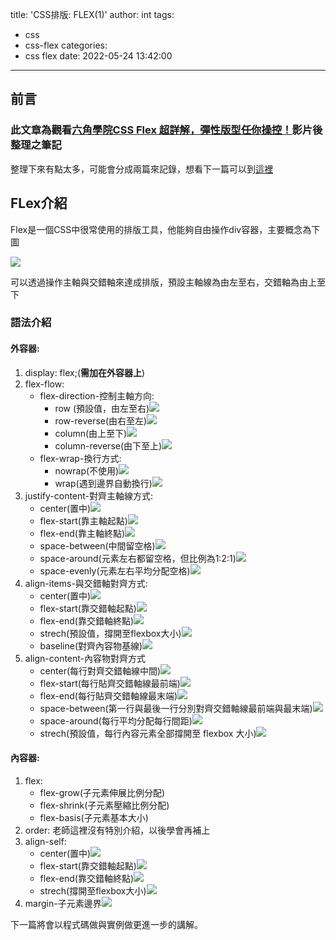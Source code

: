 title: 'CSS排版: FLEX(1)'
author: int
tags:
  - css
  - css-flex
categories:
  - css flex
date: 2022-05-24 13:42:00
---
## 前言
### 此文章為觀看[六角學院CSS Flex 超詳解，彈性版型任你操控！](https://youtu.be/88ymaHaStoQ)影片後整理之筆記

整理下來有點太多，可能會分成兩篇來記錄，想看下一篇可以到[這裡](https://huanginch.github.io/2022/05/25/CSS-Flex-2/)

## FLex介紹

Flex是一個CSS中很常使用的排版工具，他能夠自由操作div容器，主要概念為下圖

![](../images/pasted-8.png)

可以透過操作主軸與交錯軸來達成排版，預設主軸線為由左至右，交錯軸為由上至下

### 語法介紹
#### 外容器:
1. display: flex;(**需加在外容器上**)
2. flex-flow:
    * flex-direction-控制主軸方向:
        * row (預設值，由左至右)![](../images/pasted-18.png)
        * row-reverse(由右至左)![](../images/pasted-19.png)
        * column(由上至下)![](../images/pasted-45.png)
        * column-reverse(由下至上)![](../images/pasted-21.png)
    * flex-wrap-換行方式:
        * nowrap(不使用)![](../images/pasted-22.png)
        * wrap(遇到邊界自動換行)![](../images/pasted-23.png)
3. justify-content-對齊主軸線方式:
	* center(置中)![](../images/pasted-24.png)
    * flex-start(靠主軸起點)![](../images/pasted-25.png)
    * flex-end(靠主軸終點)![](../images/pasted-26.png)
    * space-between(中間留空格)![](../images/pasted-27.png)
    * space-around(元素左右都留空格，但比例為1:2:1)![](../images/pasted-28.png)
    * space-evenly(元素左右平均分配空格)![](../images/pasted-29.png)
4. align-items-與交錯軸對齊方式:
    * center(置中)![](../images/pasted-30.png)
    * flex-start(靠交錯軸起點)![](../images/pasted-31.png)
    * flex-end(靠交錯軸終點)![](../images/pasted-32.png)
    * strech(預設值，撐開至flexbox大小)![](../images/pasted-33.png)
    * baseline(對齊內容物基線)![](../images/pasted-34.png)
5. align-content-內容物對齊方式
	* center(每行對齊交錯軸線中間)![](../images/pasted-35.png)
    * flex-start(每行貼齊交錯軸線最前端)![](../images/pasted-36.png)
    * flex-end(每行貼齊交錯軸線最末端)![](../images/pasted-37.png)
    * space-between(第一行與最後一行分別對齊交錯軸線最前端與最末端)![](../images/pasted-38.png)
    * space-around(每行平均分配每行間距)![](../images/pasted-39.png)
    * strech(預設值，每行內容元素全部撐開至 flexbox 大小)![](../images/pasted-40.png)
    
#### 內容器:
1. flex:
	* flex-grow(子元素伸展比例分配)
    * flex-shrink(子元素壓縮比例分配)
    * flex-basis(子元素基本大小)
2. order: 老師這裡沒有特別介紹，以後學會再補上
3. align-self:
	* center(置中)![](../images/pasted-41.png)
    * flex-start(靠交錯軸起點)![](../images/pasted-42.png)
    * flex-end(靠交錯軸終點)![](../images/pasted-43.png)
    * strech(撐開至flexbox大小)![](../images/pasted-44.png)
4. margin-子元素邊界![](../images/pasted-46.png)
    
下一篇將會以程式碼做與實例做更進一步的講解。